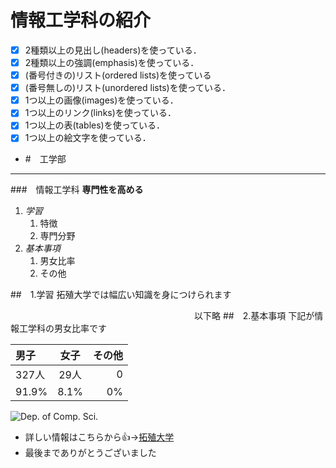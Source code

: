 # 情報工学科の紹介
<!-- Markdown記法を使って学科の紹介ページを作る -->

<!-- この部分より上に記述を追加して下のチェックボックスで確認する -->
- [x] 2種類以上の見出し(headers)を使っている．
- [x] 2種類以上の強調(emphasis)を使っている．
- [x] (番号付きの)リスト(ordered lists)を使っている
- [x] (番号無しの)リスト(unordered lists)を使っている．
- [x] 1つ以上の画像(images)を使っている．
- [x] 1つ以上のリンク(links)を使っている．
- [x] 1つ以上の表(tables)を使っている．
- [x] 1つ以上の絵文字を使っている．
- #　工学部
****
###　情報工学科
**専門性を高める**
1. *学習*
   1. 特徴
   1. 専門分野
1. *基本事項*
   1. 男女比率
   1. その他

##　1.学習
拓殖大学では幅広い知識を身につけられます

　　　　　　　　　　　　　　　　　　　　　以下略
##　2.基本事項
下記が情報工学科の男女比率です

|男子|女子|その他|
|:---|:---:|---:|
| 327人 | 29人 | 0|
| 91.9% | 8.1%| 0%|

![Dep. of Comp. Sci.](https://feng.takushoku-u.ac.jp/albums/abm00004330.jpg "情報工学科")

- 詳しい情報はこちらから:+1:→[拓殖大学](http://www.takushoku-u.ac.jp "Takushoku University")
- 最後までありがとうございました
　
